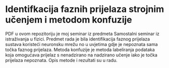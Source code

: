 # Identifkacija faznih prijelaza strojnim učenjem i metodom konfuzije

PDF u ovom repozitoriju je moj seminar iz predmeta Samostalni seminar iz istraživanja u fizici.
Predmet rada je bila identifikacija faznog prijelaza sustava koristeći neuronsku mrežu no u uvjetima gdje je nepoznata sama točka faznog prijelaza.
Metoda konfuzije je metoda labeliranja podataka koja omogućava prijelaz s nenadzirano na nadzirano učenje iako je točka prijelaza nepoznata.
Opis metode i rezultati su u radu.
